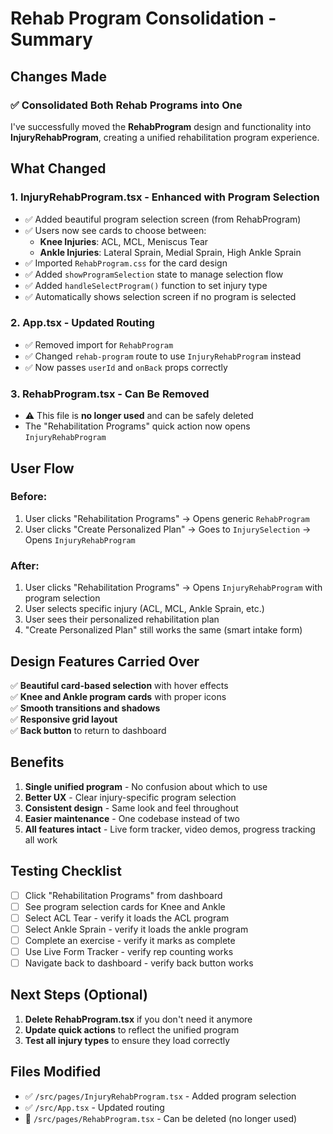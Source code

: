 # Rehab Program Consolidation - Summary

## Changes Made

### ✅ Consolidated Both Rehab Programs into One

I've successfully moved the **RehabProgram** design and functionality into **InjuryRehabProgram**, creating a unified rehabilitation program experience.

## What Changed

### 1. **InjuryRehabProgram.tsx** - Enhanced with Program Selection
- ✅ Added beautiful program selection screen (from RehabProgram)
- ✅ Users now see cards to choose between:
  - **Knee Injuries**: ACL, MCL, Meniscus Tear
  - **Ankle Injuries**: Lateral Sprain, Medial Sprain, High Ankle Sprain
- ✅ Imported `RehabProgram.css` for the card design
- ✅ Added `showProgramSelection` state to manage selection flow
- ✅ Added `handleSelectProgram()` function to set injury type
- ✅ Automatically shows selection screen if no program is selected

### 2. **App.tsx** - Updated Routing
- ✅ Removed import for `RehabProgram`
- ✅ Changed `rehab-program` route to use `InjuryRehabProgram` instead
- ✅ Now passes `userId` and `onBack` props correctly

### 3. **RehabProgram.tsx** - Can Be Removed
- ⚠️ This file is **no longer used** and can be safely deleted
- The "Rehabilitation Programs" quick action now opens `InjuryRehabProgram`

## User Flow

### Before:
1. User clicks "Rehabilitation Programs" → Opens generic `RehabProgram`
2. User clicks "Create Personalized Plan" → Goes to `InjurySelection` → Opens `InjuryRehabProgram`

### After:
1. User clicks "Rehabilitation Programs" → Opens `InjuryRehabProgram` with program selection
2. User selects specific injury (ACL, MCL, Ankle Sprain, etc.)
3. User sees their personalized rehabilitation plan
4. "Create Personalized Plan" still works the same (smart intake form)

## Design Features Carried Over

✅ **Beautiful card-based selection** with hover effects  
✅ **Knee and Ankle program cards** with proper icons  
✅ **Smooth transitions and shadows**  
✅ **Responsive grid layout**  
✅ **Back button** to return to dashboard  

## Benefits

1. **Single unified program** - No confusion about which to use
2. **Better UX** - Clear injury-specific program selection
3. **Consistent design** - Same look and feel throughout
4. **Easier maintenance** - One codebase instead of two
5. **All features intact** - Live form tracker, video demos, progress tracking all work

## Testing Checklist

- [ ] Click "Rehabilitation Programs" from dashboard
- [ ] See program selection cards for Knee and Ankle
- [ ] Select ACL Tear - verify it loads the ACL program
- [ ] Select Ankle Sprain - verify it loads the ankle program
- [ ] Complete an exercise - verify it marks as complete
- [ ] Use Live Form Tracker - verify rep counting works
- [ ] Navigate back to dashboard - verify back button works

## Next Steps (Optional)

1. **Delete RehabProgram.tsx** if you don't need it anymore
2. **Update quick actions** to reflect the unified program
3. **Test all injury types** to ensure they load correctly

## Files Modified

- ✅ `/src/pages/InjuryRehabProgram.tsx` - Added program selection
- ✅ `/src/App.tsx` - Updated routing
- 📝 `/src/pages/RehabProgram.tsx` - Can be deleted (no longer used)
